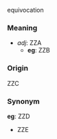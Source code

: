 equivocation
### Meaning
+ _adj_: ZZA
	+ __eg__: ZZB

### Origin

ZZC

### Synonym

__eg__: ZZD

+ ZZE


